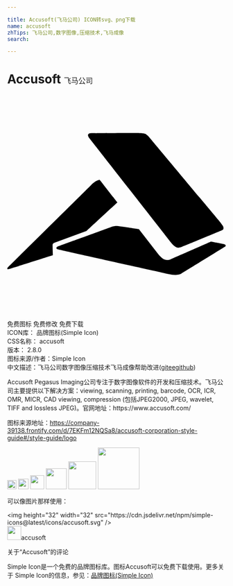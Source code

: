 ```yaml
---

title: Accusoft(飞马公司) ICON转svg、png下载
name: accusoft
zhTips: 飞马公司,数字图像,压缩技术,飞马成像
search: 

---
```


# Accusoft  <small style="font-size: 60%;font-weight: 100">飞马公司</small>

<div id="svg" class="svg-wrap">
<svg role="img" viewBox="0 0 24 24" xmlns="http://www.w3.org/2000/svg"><title>Accusoft icon</title><path d="M18.078,16.345c-0.209-0.261-8.709-11.13-9.005-11.496 c-0.279-0.366-0.209-0.47-0.157-0.523c0.105-0.122,0.261-0.105,0.871-0.105c0.366,0,3.989-0.017,4.372-0.017 c0.784,0,0.906,0.07,0.993,0.087c0.087,0.035,0.296,0.209,0.453,0.383c0.087,0.105,7.699,9.214,7.768,9.301 c0.087,0.105,0.209,0.279,0.314,0.435c0.087,0.157,0.105,0.366-0.035,0.453c-0.087,0.052-4.302,1.794-4.424,1.829 c-0.122,0.052-0.348,0.139-0.523,0.105C18.618,16.798,18.357,16.676,18.078,16.345 M22.38,16.136l0.314,0.052 c0,0,1.01,0.192,1.115,0.226C23.913,16.432,24,16.519,24,16.554c0,0.087-0.052,0.122-0.139,0.174 c-0.07,0.052-4.633,2.856-4.72,2.909c-0.087,0.052-0.192,0.105-0.435,0.139c-0.453,0.087-1.306-0.157-1.585-0.209 c-0.261-0.052-11.461-2.543-11.548-2.578c-0.105-0.035-0.174-0.035-0.174-0.139c-0.017-0.157,0.226-0.209,0.418-0.279 c0.192-0.07,5.452-1.968,5.643-2.055c0.192-0.087,0.418-0.105,0.54-0.105s0.853,0.105,1.184,0.157s1.271,0.192,1.271,0.192 l2.142,2.769c0.366,0.435,0.61,0.61,0.923,0.627c0.157,0.017,0.331-0.035,0.453-0.087C18.061,18.035,22.38,16.136,22.38,16.136 M10.153,9.343c0,0,1.846,2.369,1.864,2.386c0.017,0.035,0.035,0.07,0.07,0.087v0.035c-0.07,0.052-3.362,3.1-3.379,3.118 l-3.466,1.271c0,0-0.105,0.035-0.157,0.07c-0.052,0.035-0.122,0.105-0.105,0.261c0,0.052,0.017,0.853,0.035,1.045 c-0.017,0.017,0,0-0.017,0.017c0,0-4.267,1.359-4.302,1.359c-0.209,0.07-0.61,0.209-0.662,0.174 c-0.087-0.07,0.017-0.174,0.07-0.244c0.052-0.07,8.796-8.674,9.127-9.022C9.7,9.395,10.153,9.343,10.153,9.343"/></svg>
</div>
<detail full-name='accusoft'></detail>

<div class="detail-page">
<p>
<span><span class="badge-success badge">免费图标</span> <span class="badge-success badge">免费修改</span>  <span class="badge-success badge">免费下载</span> </span>
<br/>
<span>
ICON库：
<span class="badge-secondary badge">品牌图标(Simple Icon)</span> 
</span>
<br/>
<span>
CSS名称：
<span class="badge-secondary badge">accusoft</span> 
</span>

<br/>
<span>
版本：
<span class="badge-secondary badge">2.8.0</span> 
</span>
<br/>
<span>图标来源/作者：<span class="badge-light badge">Simple Icon</span></span> 
<br/>
<span class="zh-detail">中文描述：<span class="badge-primary badge">飞马公司</span><span class="badge-primary badge">数字图像</span><span class="badge-primary badge">压缩技术</span><span class="badge-primary badge">飞马成像</span><span class="help-link"><span>帮助改进</span>(<a href="https://gitee.com/liuwave/icon-helper/edit/master/json/brands/accusoft.json" target="_blank" rel="noopener noreferrer">gitee</a><a href="https://github.com/liuwave/icon-helper/edit/master/json/brands/accusoft.json" target="_blank" rel="noopener noreferrer">github</a></span>)</span><br/>
</p>
</div><div class="description description alert alert-light"><p>Accusoft Pegasus Imaging公司专注于数字图像软件的开发和压缩技术。飞马公司主要提供以下解决方案：viewing, scanning, printing, barcode, OCR, ICR, OMR, MICR, CAD viewing, compression (包括JPEG2000, JPEG, wavelet, TIFF and lossless JPEG)。官网地址：https://www.accusoft.com/</p><p>图标来源地址：<a href="https://company-39138.frontify.com/d/7EKFm12NQSa8/accusoft-corporation-style-guide#/style-guide/logo" target="_blank" rel="noopener noreferrer">https://company-39138.frontify.com/d/7EKFm12NQSa8/accusoft-corporation-style-guide#/style-guide/logo</a></p></div>
<div class="alert alert-dark">
<img height="21" width="21" src="https://cdn.jsdelivr.net/npm/simple-icons@latest/icons/accusoft.svg" />
<img height="24" width="24" src="https://cdn.jsdelivr.net/npm/simple-icons@latest/icons/accusoft.svg" />
<img height="32" width="32" src="https://cdn.jsdelivr.net/npm/simple-icons@latest/icons/accusoft.svg" />
<img height="48" width="48" src="https://cdn.jsdelivr.net/npm/simple-icons@latest/icons/accusoft.svg" />
<img height="64" width="64" src="https://cdn.jsdelivr.net/npm/simple-icons@latest/icons/accusoft.svg" />
<img height="96" width="96" src="https://cdn.jsdelivr.net/npm/simple-icons@latest/icons/accusoft.svg" />

</div>
<div>
  <p>可以像图片那样使用：    
  </p>
  <div class="alert alert-primary" style="font-size: 14px">
    &lt;img height="32" width="32" src="https://cdn.jsdelivr.net/npm/simple-icons@latest/icons/accusoft.svg" /&gt;
    <copy-btn content='<img height="32" width="32" src="https://cdn.jsdelivr.net/npm/simple-icons@latest/icons/accusoft.svg" />'></copy-btn>
  </div>
  <div class="alert alert-secondary">
    <img height="32" width="32" src="https://cdn.jsdelivr.net/npm/simple-icons@latest/icons/accusoft.svg" />accusoft
    <copy-btn content="accusoft" btn-title="复制图标名称"></copy-btn>
  </div>
</div>

<Vssue title="关于“Accusoft”的评论" >关于“Accusoft”的评论</Vssue>


<div><p>Simple Icon是一个免费的品牌图标库。图标Accusoft可以免费下载使用。更多关于  Simple Icon的信息，参见：<a target="_blank" href="https://iconhelper.cn/brands.html">品牌图标(Simple Icon)</a>
</p></div>
